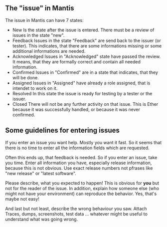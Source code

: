 The "issue" in Mantis
---------------------

The issue in Mantis can have 7 states:

* New
  Is the state after the issue is entered. There must be a review of issues in the state "new".
* Feedback
  Issues in the state "Feedback" are send back to the issuer (or tester). This indicates, that there are some informations missing
  or some additional informations are needed.
* Acknowledged
  Issues in "Acknowledged" state have passed the review. It means, that they are formally correct and contain all needed information.
* Confirmed
  Issues in "Confirmed" are in a state that indicates, that they will be done.
* Assigned
  Issues in "Assigned" have already a role assigned, that is intendet to work on it.
* Resolved
  In this state the issue is ready for testing by a tester or the issuer.
* Closed
  There will not be any further activity on that issue. This is Ether because it was successfully handled, or because it was never 
  confirmed.

Some guidelines for entering issues
-----------------------------------

If you enter an issue you want help. Mostly you want it fast. So it seems that there is no time to enter all the information fields which are requested.

Often this ends up, that feedback is needed. So if you enter an issue, take you time. Enter all information you have, especially release information, because this is not obvious. Use exact release numbers not pfrases like "new release" or "latest software".

Please describe, what you expected to happen! This is obvious for __you__ but not for the reader of the issue. In addition, explain how someone else (who might not have your environment) can reproduce the behavior. Yes, that's maybe not easy!

And last but not least, describe the wrong behaviour you saw. Attach Traces, dumps, screenshots, test data ... whatever might be useful to understand what was going wrong.


